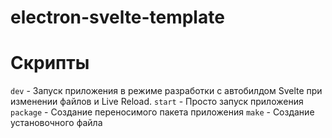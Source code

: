# electron-svelte-template

# Скрипты

`dev` - Запуск приложения в режиме разработки с автобилдом Svelte при изменении файлов и Live Reload.
`start` - Просто запуск приложения
`package` - Создание переносимого пакета приложения
`make` - Создание установочного файла
